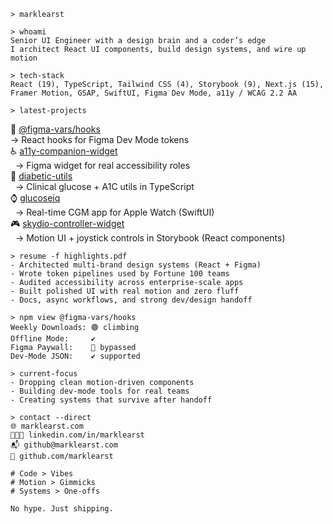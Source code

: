 ```shell
> marklearst
```

```shell
> whoami
Senior UI Engineer with a design brain and a coder’s edge
I architect React UI components, build design systems, and wire up motion
```

```shell
> tech-stack
React (19), TypeScript, Tailwind CSS (4), Storybook (9), Next.js (15), Framer Motion, GSAP, SwiftUI, Figma Dev Mode, a11y / WCAG 2.2 AA
```

```shell
> latest-projects
```

🧩 [@figma-vars/hooks](https://github.com/marklearst/figma-vars-hooks)  
  → React hooks for Figma Dev Mode tokens  
♿ [a11y-companion-widget](https://github.com/marklearst/a11y-companion-widget)  
  → Figma widget for real accessibility roles  
🧮 [diabetic-utils](https://github.com/marklearst/diabetic-utils)  
  → Clinical glucose + A1C utils in TypeScript  
⌚ [glucoseiq](https://github.com/marklearst/glucoseiq)  
  → Real-time CGM app for Apple Watch (SwiftUI)  
🎮 [skydio-controller-widget](https://github.com/marklearst/skydio-controller-widget)  
  → Motion UI + joystick controls in Storybook (React components)

```shell
> resume -f highlights.pdf
- Architected multi-brand design systems (React + Figma)
- Wrote token pipelines used by Fortune 100 teams
- Audited accessibility across enterprise-scale apps
- Built polished UI with real motion and zero fluff
- Docs, async workflows, and strong dev/design handoff
```

```shell
> npm view @figma-vars/hooks
Weekly Downloads: 🟢 climbing
Offline Mode:     ✔️
Figma Paywall:    💪 bypassed
Dev-Mode JSON:    ✔️ supported
```

```shell
> current-focus
- Dropping clean motion-driven components
- Building dev-mode tools for real teams
- Creating systems that survive after handoff
```

```shell
> contact --direct
🌐 marklearst.com
👨🏻‍💻 linkedin.com/in/marklearst
📬 github@marklearst.com
🐙 github.com/marklearst
```

```
# Code > Vibes
# Motion > Gimmicks
# Systems > One-offs

No hype. Just shipping.
